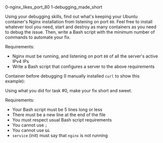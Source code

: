 0-nginx_likes_port_80
1-debugging_made_short
<!-- Task Body -->
  <p>Using your debugging skills, find out what&#39;s keeping your Ubuntu container&#39;s Nginx installation from listening on port <code>80</code>. Feel free to install whatever tool you need, start and destroy as many containers as you need to debug the issue. Then, write a Bash script with the minimum number of commands to automate your fix.</p>

<p>Requirements:</p>

<ul>
<li>Nginx must be running, and listening on port <code>80</code> of all the server&#39;s active IPv4 IPs </li>
<li>Write a Bash script that configures a server to the above requirements</li>
</ul>

<p>Container before debugging (I manually installed <code>curl</code> to show this example):</p>

<!-- Task Body -->
  <p>Using what you did for task #0, make your fix short and sweet.</p>

<p>Requirements:</p>

<ul>
<li>Your Bash script must be 5 lines long or less</li>
<li>There must be a new line at the end of the file</li>
<li>You must respect usual Bash script requirements</li>
<li>You cannot use <code>;</code> </li>
<li>You cannot use <code>&amp;&amp;</code></li>
<li><code>service</code> (init) must say that <code>nginx</code> is not running</li>
</ul>
